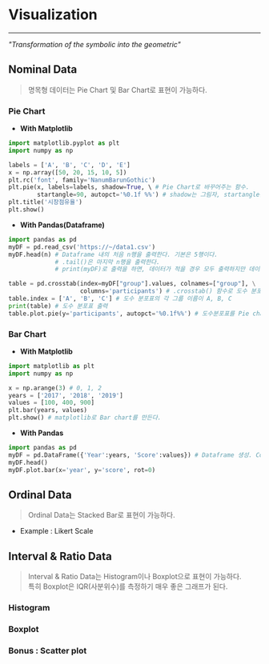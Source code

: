 # Visualization
---
_"Transformation of the symbolic into the geometric"_

## Nominal Data
> 명목형 데이터는 Pie Chart 및 Bar Chart로 표현이 가능하다.  

### Pie Chart
- __With Matplotlib__
```python
import matplotlib.pyplot as plt
import numpy as np

labels = ['A', 'B', 'C', 'D', 'E']
x = np.array([50, 20, 15, 10, 5])
plt.rc('font', family='NanumBarunGothic')
plt.pie(x, labels=labels, shadow=True, \ # Pie Chart로 바꾸어주는 함수.
        startangle=90, autopct='%0.1f %%') # shadow는 그림자, startangle은 시작 각도, autopct는 백분율 설정이다.
plt.title('시장점유율')
plt.show()
```
- __With Pandas(Dataframe)__
```python
import pandas as pd
myDF = pd.read_csv('https://~/data1.csv')
myDF.head(n) # Dataframe 내의 처음 n행을 출력한다. 기본은 5행이다.
             # .tail()은 마지막 n행을 출력한다.
             # print(myDF)로 출력을 하면, 데이터가 적을 경우 모두 출력하지만 데이터가 많을 경우 요약해서 출력한다.

table = pd.crosstab(index=myDF["group"].values, colnames=["group"], \
                    columns='participants') # .crosstab() 함수로 도수 분포표를 만든다.
table.index = ['A', 'B', 'C'] # 도수 분포표의 각 그룹 이름이 A, B, C
print(table) # 도수 분포표 출력
table.plot.pie(y='participants', autopct='%0.1f%%') # 도수분포표를 Pie chart로 변환
```

### Bar Chart
- __With Matplotlib__
```python
import matplotlib as plt
import numpy as np

x = np.arange(3) # 0, 1, 2
years = ['2017', '2018', '2019']
values = [100, 400, 900]
plt.bar(years, values)
plt.show() # matplotlib로 Bar chart를 만든다.
```

- __With Pandas__ 
```python
import pandas as pd
myDF = pd.DataFrame({'Year':years, 'Score':values}) # Dataframe 생성. Column: Value의 형태
myDF.head()
myDF.plot.bar(x='year', y='score', rot=0)
```
## Ordinal Data
> Ordinal Data는 Stacked Bar로 표현이 가능하다.  
- Example : Likert Scale

## Interval & Ratio Data
> Interval & Ratio Data는 Histogram이나 Boxplot으로 표현이 가능하다.  
> 특히 Boxplot은 IQR(사분위수)를 측정하기 매우 좋은 그래프가 된다.  

### Histogram
### Boxplot
### Bonus : Scatter plot
